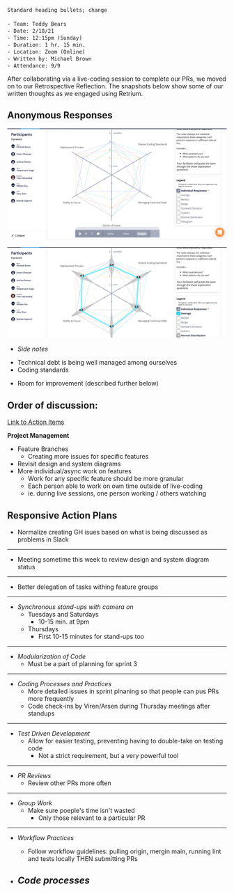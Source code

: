 ```
Standard heading bullets; change

- Team: Teddy Bears
- Date: 2/18/21
- Time: 12:15pm (Sunday)
- Duration: 1 hr. 15 min.
- Location: Zoom (Online)
- Written by: Michael Brown
- Attendance: 9/9
```

After collaborating via a live-coding session to complete our PRs, we moved on to our Retrospective Reflection. The snapshots below show some of our written thoughts as we engaged using Retrium.

## Anonymous Responses
![](https://github.com/4R53N/cse110-w21-group34/blob/mbrown-2-patch-2/admin/meetings/retroNotes/graphicalVotes.png)

![](https://github.com/4R53N/cse110-w21-group34/blob/mbrown-2-patch-2/admin/meetings/retroNotes/graphicDetails.png)

- *Side notes*
 * Technical debt is being well managed among ourselves
 * Coding standards
  - Room for improvement (described further below)

## Order of discussion:

[Link to Action Items](https://github.com/4R53N/cse110-w21-group34/blob/mbrown-2-patch-2/admin/meetings/retroNotes/action_plan.csv)

**Project Management**
- Feature Branches
  * Creating more issues for specific features
- Revisit design and system diagrams
- More individual/async work on features
  * Work for any specific feature should be more granular
  * Each person able to work on own time outside of live-coding
  * ie. during live sessions, one person working / others watching

## Responsive Action Plans

- Normalize creating GH isues based on what is being discussed as problems in Slack
-------
- Meeting sometime this week to review design and system diagram status
-------
- Better delegation of tasks withing feature groups
-------

- *Synchronous stand-ups with camera on*
  * Tuesdays and Saturdays
    - 10-15 min. at 9pm
  * Thursdays
    - First 10-15 minutes for stand-ups too
-------

- *Modularization of Code*
  * Must be a part of planning for sprint 3
-------  

- *Coding Processes and Practices*
  * More detailed issues in sprint plnaning so that people can pus PRs more frequently
  * Code check-ins by Viren/Arsen during Thursday meetings after standups
-------

- *Test Driven Development*
  * Allow for easier testing, preventing having to double-take on testing code
    - Not a strict requirement, but a very powerful tool
-------

- *PR Reviews*
  * Review other PRs more often
-------

- *Group Work*
  * Make sure poeple's time isn't wasted
    - Only those relevant to a particular PR
-------

- *Workflow Practices*
  - Follow workflow guidelines: pulling origin, mergin main, running lint and tests locally THEN submitting PRs

- *Code processes*
  - 
